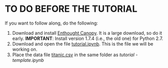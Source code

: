 # TO DO BEFORE THE TUTORIAL
If you want to follow along, do the following:
<ol>
  <li>Download and install <a href="https://store.enthought.com/downloads/">Enthought Canopy</a>. It is a large download, so do it early. <b>IMPORTANT</b>: Install version 1.7.4 (i.e., the old one) for Python 2.7. </li>
  <li>Download and open the file <a href="https://github.com/samorani/DM-WORKSHOP-2017/blob/master/tutorial - template.ipynb">tutorial.ipynb</a>. This is the file we will be working on.</li>
  <li>Place the data file <a href="https://github.com/samorani/DM-WORKSHOP-2017/blob/master/titanic.csv">titanic.csv</a> in the same folder as <i>tutorial - template.ipynb</i></li>
</ol>
